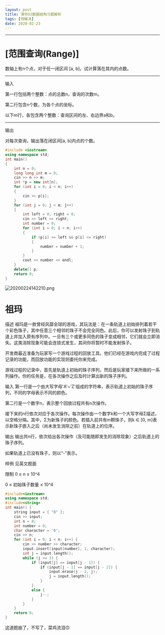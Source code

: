 ```yaml
---
layout: post
title: 清华OJ数据结构习题解析
tags: [待解决]
date: 2020-02-23
---
```


***

# [范围查询(Range)]

数轴上有n个点，对于任一闭区间 [a, b]，试计算落在其内的点数。
***
输入

第一行包括两个整数：点的总数n，查询的次数m。

第二行包含n个数，为各个点的坐标。

以下m行，各包含两个整数：查询区间的左、右边界a和b。
***
输出

对每次查询，输出落在闭区间[a, b]内点的个数。

``` cpp
#include <iostream>
using namespace std;
int main()
{
    int n = 0;
    long long int m = 0;
    cin >> n >> m;
    int *p = new int[n];
    for (int i = 0; i < n; i++)
    {
        cin >> p[i];
    }
    for (int j = 0; j < m; j++)
    {
        int left = 0, right = 0;
        cin >> left >> right;
        int number = 0;
        for (int i = 0; i < n; i++)
        {
            if (p[i] >= left && p[i] <= right)
            {
                number = number + 1;
            }
        }
        cout << number << endl;
    }
    delete[] p;
    return 0;
}
```

![20200224142210.png](https://raw.githubusercontent.com/fengwei2002/picture/master/picture20200224142210.png)

# 祖玛

描述
祖玛是一款曾经风靡全球的游戏，其玩法是：在一条轨道上初始排列着若干个彩色珠子，其中任意三个相邻的珠子不会完全同色。此后，你可以发射珠子到轨道上并加入原有序列中。一旦有三个或更多同色的珠子变成相邻，它们就会立即消失。这类消除现象可能会连锁式发生，其间你将暂时不能发射珠子。

开发商最近准备为玩家写一个游戏过程的回放工具。他们已经在游戏内完成了过程记录的功能，而回放功能的实现则委托你来完成。

游戏过程的记录中，首先是轨道上初始的珠子序列，然后是玩家接下来所做的一系列操作。你的任务是，在各次操作之后及时计算出新的珠子序列。

输入
第一行是一个由大写字母'A'~'Z'组成的字符串，表示轨道上初始的珠子序列，不同的字母表示不同的颜色。

第二行是一个数字n，表示整个回放过程共有n次操作。

接下来的n行依次对应于各次操作。每次操作由一个数字k和一个大写字母Σ描述，以空格分隔。其中，Σ为新珠子的颜色。若插入前共有m颗珠子，则k ∈ [0, m]表示新珠子嵌入之后（尚未发生消除之前）在轨道上的位序。

输出
输出共n行，依次给出各次操作（及可能随即发生的消除现象）之后轨道上的珠子序列。

如果轨道上已没有珠子，则以“-”表示。

样例
见英文题面

限制
0 ≤ n ≤ 10^4

0 ≤ 初始珠子数量 ≤ 10^4

``` cpp
#include<iostream>
using namespace std;
#include<string>
int main() {
	string input = { "0" };
	cin >> input;
	int n = 0;
	int number = 0;
	char character = '0';
	cin >> n;
	for (int i = 0; i < n; i++) {
		cin >> number >> character;
		input.insert(input[number], 1, character);
		int j = input.length();
		while (j >= 3) {
			if (input[j] == input[j - 1]) {
				if (input[j - 1] == input[j - 2]) {
					input.erase(j - 2, j);
					j = input.length();
				}
			}
			else {
				j--;
			}
		}
	}
	return 0;
}
```

这道题崩了，不写了，菜鸡流泪🙃

